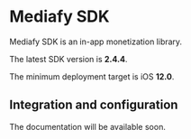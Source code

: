 # Mediafy SDK

Mediafy SDK is an in-app monetization library. 

The latest SDK version is **2.4.4**.

The minimum deployment target is iOS **12.0**.

## Integration and configuration

The documentation will be available soon. 

